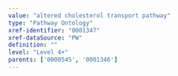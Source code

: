 ```yaml
---
value: "altered cholesterol transport pathway"
type: "Pathway Ontology"
xref-identifier: "0001347"
xref-dataSource: "PW"
definition: ""
level: "Level 4+"
parents: ['0000545', '0001346']
---
```

